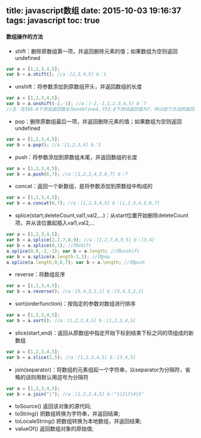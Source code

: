title: javascript数组
date: 2015-10-03 19:16:37
tags: javascript
toc: true
---
#### 数组操作的方法
* shift：删除原数组第一项，并返回删除元素的值；如果数组为空则返回undefined
```javascript
var a = [1,2,3,4,5]; 
var b = a.shift(); //a：[2,3,4,5] b：1
```
<!--more-->
* unshift：将参数添加到原数组开头，并返回数组的长度
```javascript
var a = [1,2,3,4,5]; 
var b = a.unshift(-2,-1); //a：[-2,-1,1,2,3,4,5] b：7 
//注：在IE6.0下测试返回值总为undefined，FF2.0下测试返回值为7，所以这个方法的返回值不可靠，需要用返回值时可用splice代替本方法来使用。
```
* pop：删除原数组最后一项，并返回删除元素的值；如果数组为空则返回undefined
```javascript
var a = [1,2,3,4,5]; 
var b = a.pop(); //a：[1,2,3,4] b：5
```
* push：将参数添加到原数组末尾，并返回数组的长度
```javascript
var a = [1,2,3,4,5]; 
var b = a.push(6,7); //a：[1,2,3,4,5,6,7] b：7
```
* concat：返回一个新数组，是将参数添加到原数组中构成的
```javascript
var a = [1,2,3,4,5]; 
var b = a.concat(6,7); //a：[1,2,3,4,5] b：[1,2,3,4,5,6,7]
```
* splice(start,deleteCount,val1,val2,…)：从start位置开始删除deleteCount项，并从该位置起插入val1,val2,…
```javascript
var a = [1,2,3,4,5];
var b = a.splice(2,2,7,8,9); //a：[1,2,7,8,9,5] b：[3,4] 
var b = a.splice(0,1); //同shift 
a.splice(0,0,-2,-1); var b = a.length; //同unshift 
var b = a.splice(a.length-1,1); //同pop 
a.splice(a.length,0,6,7); var b = a.length; //同push
```
* reverse：将数组反序
```javascript
var a = [1,2,3,4,5];
var b = a.reverse(); //a：[5,4,3,2,1] b：[5,4,3,2,1]
```
* sort(orderfunction)：按指定的参数对数组进行排序
```javascript
var a = [1,2,3,4,5];
var b = a.sort(); //a：[1,2,3,4,5] b：[1,2,3,4,5]
```
* slice(start,end)：返回从原数组中指定开始下标到结束下标之间的项组成的新数组
```javascript
var a = [1,2,3,4,5];
var b = a.slice(2,5); //a：[1,2,3,4,5] b：[3,4,5]
```
* join(separator)：将数组的元素组起一个字符串，以separator为分隔符，省略的话则用默认用逗号为分隔符
```javascript
var a = [1,2,3,4,5];
var b = a.join("|"); //a：[1,2,3,4,5] b："1|2|3|4|5"
```
* toSource()
返回该对象的源代码;
* toString()
把数组转换为字符串，并返回结果;
* toLocaleString()
把数组转换为本地数组，并返回结果;
* valueOf()
返回数组对象的原始值;